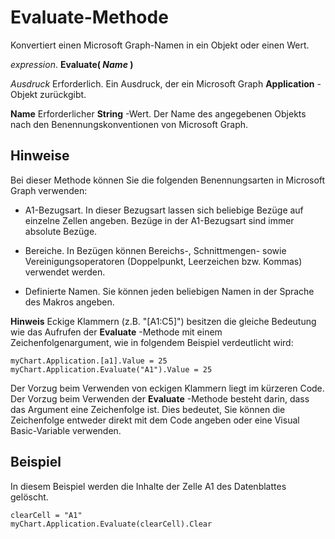 
# Evaluate-Methode

Konvertiert einen Microsoft Graph-Namen in ein Objekt oder einen Wert.

 _expression_. **Evaluate( _Name_ )**

 _Ausdruck_ Erforderlich. Ein Ausdruck, der ein Microsoft Graph **Application** -Objekt zurückgibt.

 **Name** Erforderlicher **String** -Wert. Der Name des angegebenen Objekts nach den Benennungskonventionen von Microsoft Graph.

## Hinweise

Bei dieser Methode können Sie die folgenden Benennungsarten in Microsoft Graph verwenden:


- A1-Bezugsart. In dieser Bezugsart lassen sich beliebige Bezüge auf einzelne Zellen angeben. Bezüge in der A1-Bezugsart sind immer absolute Bezüge.
    
- Bereiche. In Bezügen können Bereichs-, Schnittmengen- sowie Vereinigungsoperatoren (Doppelpunkt, Leerzeichen bzw. Kommas) verwendet werden.
    
- Definierte Namen. Sie können jeden beliebigen Namen in der Sprache des Makros angeben.
    

 **Hinweis**  Eckige Klammern (z.B. "[A1:C5]") besitzen die gleiche Bedeutung wie das Aufrufen der  **Evaluate** -Methode mit einem Zeichenfolgenargument, wie in folgendem Beispiel verdeutlicht wird:


```
myChart.Application.[a1].Value = 25 
myChart.Application.Evaluate("A1").Value = 25
```

Der Vorzug beim Verwenden von eckigen Klammern liegt im kürzeren Code. Der Vorzug beim Verwenden der  **Evaluate** -Methode besteht darin, dass das Argument eine Zeichenfolge ist. Dies bedeutet, Sie können die Zeichenfolge entweder direkt mit dem Code angeben oder eine Visual Basic-Variable verwenden.


## Beispiel

In diesem Beispiel werden die Inhalte der Zelle A1 des Datenblattes gelöscht.


```
clearCell = "A1" 
myChart.Application.Evaluate(clearCell).Clear
```

